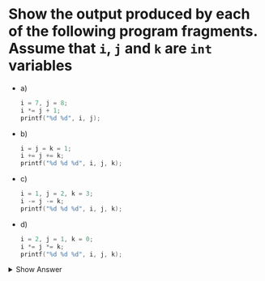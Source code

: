 # Show the output produced by each of the following program fragments. Assume that `i`, `j` and `k` are `int` variables

- a)

    ```c
    i = 7, j = 8;
    i *= j + 1;
    printf("%d %d", i, j);
    ```

- b)

    ```c
    i = j = k = 1;
    i += j += k;
    printf("%d %d %d", i, j, k);
    ```

- c)

    ```c
    i = 1, j = 2, k = 3;
    i -= j -= k;
    printf("%d %d %d", i, j, k);
    ```

- d)

    ```c
    i = 2, j = 1, k = 0;
    i *= j *= k;
    printf("%d %d %d", i, j, k);
    ```

<details>
<summary>Show Answer</summary>

- a) `68 8`
- b) `3 2 1`
- c) `2 -1 3`
- d) `0 0 0`

</details>

